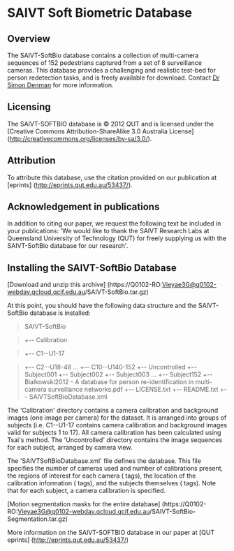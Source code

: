 # **SAIVT Soft Biometric Database**

## **Overview**
The SAIVT-SoftBio database contains a collection of multi-camera sequences of 152 pedestrians captured from a set of 8 surveillance cameras. This database provides a challenging and realistic test-bed for person redetection tasks, and is freely available for download. Contact [Dr Simon Denman](s.denman@qut.edu.au) for more information.

## **Licensing**
The SAIVT-SOFTBIO database is © 2012 QUT and is licensed under the [Creative Commons Attribution-ShareAlike 3.0 Australia License] (http://creativecommons.org/licenses/by-sa/3.0/).

## **Attribution**
To attribute this database, use the citation provided on our publication at [eprints] (http://eprints.qut.edu.au/53437/).

## **Acknowledgement in publications**
In addition to citing our paper, we request the following text be included in your publications:
'We would like to thank the SAIVT Research Labs at Queensland University of Technology (QUT) for freely supplying us with the SAIVT-SoftBio database for our research'.

## **Installing the SAIVT-SoftBio Database**
[Download and unzip this archive] (https://Q0102-RO:Vieyae3G@q0102-webdav.qcloud.qcif.edu.au/SAIVT-SoftBio.tar.gz)

At this point, you should have the following data structure and the SAIVT-SoftBio database is installed:
> SAIVT-SoftBio 

> +-- Calibration 

> +-- C1--U1-17 

> +-- C2--U18-48 
> ... 
> +-- C10--U140-152 
> +-- Uncontrolled 
> +-- Subject001 
> +-- Subject002 
> +-- Subject003 
> ... 
> +-- Subject152 
> +-- Bialkowski2012 - A database for person re-identification in multi-camera surveillance networks.pdf 
> +-- LICENSE.txt 
> +-- README.txt 
> +-- SAIVTSoftBioDatabase.xml

The 'Calibration' directory contains a camera calibration and background images (one image per camera) for the dataset. It is arranged into groups of subjects (i.e. C1--U1-17 contains camera calibration and background images valid for subjects 1 to 17). All camera calibration has been calculated using Tsai's method.
The 'Uncontrolled' directory contains the image sequences for each subject, arranged by camera view.

The 'SAIVTSoftBioDatabase.xml' file defines the database. This file specifies the number of cameras used and number of calibrations present, the regions of interest for each camera (<camera> tags), the location of the calibration information (<calibration> tags), and the subjects themselves (<uncontrolledsubject> tags). Note that for each subject, a camera calibration is specified.

[Motion segmentation masks for the entire database] (https://Q0102-RO:Vieyae3G@q0102-webdav.qcloud.qcif.edu.au/SAIVT-SoftBio-Segmentation.tar.gz)

More information on the SAIVT-SOFTBIO database in our paper at [QUT eprints] (http://eprints.qut.edu.au/53437/)